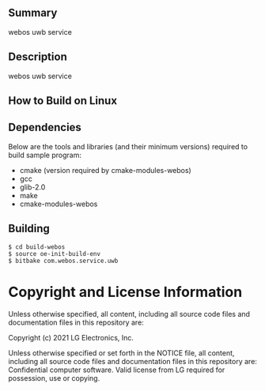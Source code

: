 Summary
-------
webos uwb service

Description
-----------
webos uwb service

How to Build on Linux
---------------------

## Dependencies

Below are the tools and libraries (and their minimum versions) required to build sample program:

* cmake (version required by cmake-modules-webos)
* gcc
* glib-2.0
* make
* cmake-modules-webos

## Building

    $ cd build-webos
    $ source oe-init-build-env
    $ bitbake com.webos.service.uwb

Copyright and License Information
=================================
Unless otherwise specified, all content, including all source code files and
documentation files in this repository are:

Copyright (c) 2021 LG Electronics, Inc.

Unless otherwise specified or set forth in the NOTICE file, all content, including all source code files and documentation files in this repository are:
Confidential computer software. Valid license from LG required for possession, use or copying.
